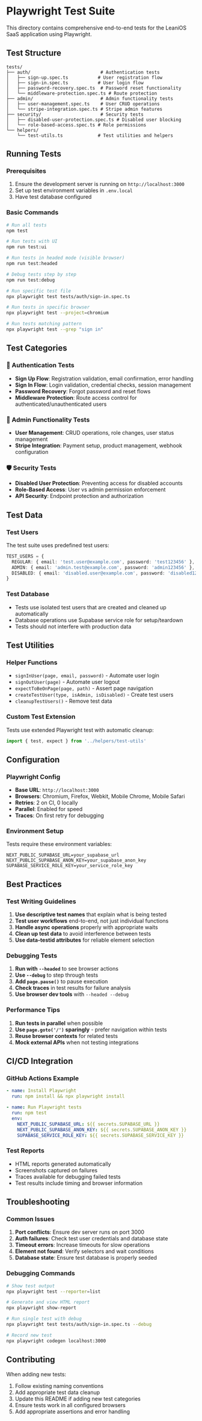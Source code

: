 # Playwright Test Suite

This directory contains comprehensive end-to-end tests for the LeaniOS SaaS application using Playwright.

## Test Structure

```
tests/
├── auth/                          # Authentication tests
│   ├── sign-up.spec.ts           # User registration flow
│   ├── sign-in.spec.ts           # User login flow
│   ├── password-recovery.spec.ts  # Password reset functionality
│   └── middleware-protection.spec.ts # Route protection
├── admin/                         # Admin functionality tests
│   ├── user-management.spec.ts    # User CRUD operations
│   └── stripe-integration.spec.ts # Stripe admin features
├── security/                      # Security tests
│   ├── disabled-user-protection.spec.ts # Disabled user blocking
│   └── role-based-access.spec.ts # Role permissions
└── helpers/
    └── test-utils.ts             # Test utilities and helpers
```

## Running Tests

### Prerequisites
1. Ensure the development server is running on `http://localhost:3000`
2. Set up test environment variables in `.env.local`
3. Have test database configured

### Basic Commands

```bash
# Run all tests
npm test

# Run tests with UI
npm run test:ui

# Run tests in headed mode (visible browser)
npm run test:headed

# Debug tests step by step
npm run test:debug

# Run specific test file
npx playwright test tests/auth/sign-in.spec.ts

# Run tests in specific browser
npx playwright test --project=chromium

# Run tests matching pattern
npx playwright test --grep "sign in"
```

## Test Categories

### 🔐 Authentication Tests
- **Sign Up Flow**: Registration validation, email confirmation, error handling
- **Sign In Flow**: Login validation, credential checks, session management
- **Password Recovery**: Forgot password and reset flows
- **Middleware Protection**: Route access control for authenticated/unauthenticated users

### 👑 Admin Functionality Tests
- **User Management**: CRUD operations, role changes, user status management
- **Stripe Integration**: Payment setup, product management, webhook configuration

### 🛡️ Security Tests
- **Disabled User Protection**: Preventing access for disabled accounts
- **Role-Based Access**: User vs admin permission enforcement
- **API Security**: Endpoint protection and authorization

## Test Data

### Test Users
The test suite uses predefined test users:

```typescript
TEST_USERS = {
  REGULAR: { email: 'test.user@example.com', password: 'test123456' },
  ADMIN: { email: 'admin.test@example.com', password: 'admin123456' },
  DISABLED: { email: 'disabled.user@example.com', password: 'disabled123456' }
}
```

### Test Database
- Tests use isolated test users that are created and cleaned up automatically
- Database operations use Supabase service role for setup/teardown
- Tests should not interfere with production data

## Test Utilities

### Helper Functions
- `signInUser(page, email, password)` - Automate user login
- `signOutUser(page)` - Automate user logout  
- `expectToBeOnPage(page, path)` - Assert page navigation
- `createTestUser(type, isAdmin, isDisabled)` - Create test users
- `cleanupTestUsers()` - Remove test data

### Custom Test Extension
Tests use extended Playwright test with automatic cleanup:
```typescript
import { test, expect } from '../helpers/test-utils'
```

## Configuration

### Playwright Config
- **Base URL**: `http://localhost:3000`
- **Browsers**: Chromium, Firefox, Webkit, Mobile Chrome, Mobile Safari
- **Retries**: 2 on CI, 0 locally
- **Parallel**: Enabled for speed
- **Traces**: On first retry for debugging

### Environment Setup
Tests require these environment variables:
```env
NEXT_PUBLIC_SUPABASE_URL=your_supabase_url
NEXT_PUBLIC_SUPABASE_ANON_KEY=your_supabase_anon_key
SUPABASE_SERVICE_ROLE_KEY=your_service_role_key
```

## Best Practices

### Test Writing Guidelines
1. **Use descriptive test names** that explain what is being tested
2. **Test user workflows** end-to-end, not just individual functions
3. **Handle async operations** properly with appropriate waits
4. **Clean up test data** to avoid interference between tests
5. **Use data-testid attributes** for reliable element selection

### Debugging Tests
1. **Run with `--headed`** to see browser actions
2. **Use `--debug`** to step through tests
3. **Add `page.pause()`** to pause execution
4. **Check traces** in test results for failure analysis
5. **Use browser dev tools** with `--headed --debug`

### Performance Tips
1. **Run tests in parallel** when possible
2. **Use `page.goto('/')` sparingly** - prefer navigation within tests
3. **Reuse browser contexts** for related tests
4. **Mock external APIs** when not testing integrations

## CI/CD Integration

### GitHub Actions Example
```yaml
- name: Install Playwright
  run: npm install && npx playwright install

- name: Run Playwright tests
  run: npm test
  env:
    NEXT_PUBLIC_SUPABASE_URL: ${{ secrets.SUPABASE_URL }}
    NEXT_PUBLIC_SUPABASE_ANON_KEY: ${{ secrets.SUPABASE_ANON_KEY }}
    SUPABASE_SERVICE_ROLE_KEY: ${{ secrets.SUPABASE_SERVICE_KEY }}
```

### Test Reports
- HTML reports generated automatically
- Screenshots captured on failures
- Traces available for debugging failed tests
- Test results include timing and browser information

## Troubleshooting

### Common Issues
1. **Port conflicts**: Ensure dev server runs on port 3000
2. **Auth failures**: Check test user credentials and database state
3. **Timeout errors**: Increase timeouts for slow operations
4. **Element not found**: Verify selectors and wait conditions
5. **Database state**: Ensure test database is properly seeded

### Debugging Commands
```bash
# Show test output
npx playwright test --reporter=list

# Generate and view HTML report
npx playwright show-report

# Run single test with debug
npx playwright test tests/auth/sign-in.spec.ts --debug

# Record new test
npx playwright codegen localhost:3000
```

## Contributing

When adding new tests:
1. Follow existing naming conventions
2. Add appropriate test data cleanup
3. Update this README if adding new test categories
4. Ensure tests work in all configured browsers
5. Add appropriate assertions and error handling